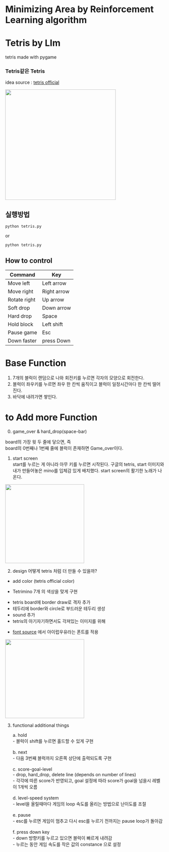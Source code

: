 # Minimizing Area by Reinforcement Learning algorithm









# Tetris by LIm
tetris made with pygame

### Tetris같은 Tetris

idea source : [tetris official](http://www.tetrisfriends.com)

<img src="./materials/image/wiki/%EC%A0%9C%EB%AA%A9%20%EC%97%86%EC%9D%8C2.png" width="350">

## 실행방법

```
python tetris.py
```
or
```
python tetris.py
```


## How to control

| Command      | Key         |
|--------------|-------------|
| Move left    | Left arrow  |
| Move right   | Right arrow |
| Rotate right | Up arrow    |
| Soft drop    | Down arrow  |
| Hard drop    | Space       |
| Hold block   | Left shift  |
| Pause game   | Esc         |
| Down faster  | press Down  |




# Base Function

1. 7개의 블럭이 랜덤으로 나와 회전키를 누르면 각자의 모양으로 회전한다.
2. 블럭이 좌우키를 누르면 좌우 한 칸씩 움직이고 블럭이 일정시간마다 한 칸씩 떨어진다.
3. 바닥에 내려가면 쌓인다.

# to Add more Function

0. game_over & hard_drop(space-bar)

 board의 가장 윗 두 줄에 닿으면, 즉   
  board의 0번째나 1번째 줄에 블럭이 존재하면
  Game_over이다.
1. start screen  
start를 누르는 게 아니라 아무 키를 누르면 시작된다.
구글의 tetris, start 이미지와 내가 만들어놓은 mino를 입체감 있게 배치했다.
start screen의 활기한 노래가 나온다.

<img src="./materials/image/wiki/%EC%A0%9C%EB%AA%A9%20%EC%97%86%EC%9D%8C2.png" width="250">


2. design
어떻게 tetris 처럼 더 만들 수 있을까?

  * add color (tetris official color)
   - Tetrimino 7개 의 색상을 맞게 구현

  * tetris board에 border draw로 격자 추가
  * 테두리에 border와 circle로 부드러운 테두리 생성
  * sound 추가
  * tetris의 아기자기하면서도 각져있는 이미지를 위해
  - [font source](http://blog.naver.com/park-yeji/220585210916)
   에서 아이럽우유라는 폰트를 적용

<img src="./materials/image/wiki/1.png" width="250">


3. functional additional things

     a. hold<Br/>
        - 블럭이 shift를 누르면 홀드할 수 있게 구현<Br/><Br/>
     b. next<Br/>
        - 다음 3번째 블럭까지 오른쪽 상단에 출력되도록 구현<Br/><Br/>
     c. score-goal-level<Br/>
        - drop, hard_drop, delete line (depends on number of lines)<Br/>
        - 각각에 따른 score가 반영되고, goal 설정에 따라 score가 goal을 넘을시 레벨이 1개씩 오름<Br/><Br/>
     d. level-speed system<Br/>
        - level을 올릴때마다 게임의 loop 속도를 올리는 방법으로 난이도를 조절<Br/><Br/>
     e. pause<Br/>
        - esc를 누르면 게임이 멈추고 다시 esc를 누르기 전까지는 pause loop가 돌아감<Br/><Br/>
     f. press down key<Br/>
        - down 방향키를 누르고 있으면 블럭이 빠르게 내려감<Br/>
        - 누르는 동안 게임 속도를 작은 값의 constance 으로 설정<Br/><Br/>

